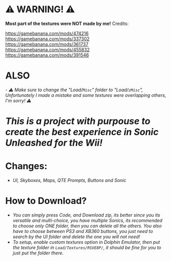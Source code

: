 
# **⚠️ WARNING! ⚠️**
**Most part of the textures were NOT made by me!**
Credits:

https://gamebanana.com/mods/474216
https://gamebanana.com/mods/337302
https://gamebanana.com/mods/361737
https://gamebanana.com/mods/455832
https://gamebanana.com/mods/391546
# ALSO
*- ⚠️ Make sure to change the "Load/`Misc`" folder to "Load/`zMisc`", Unfortunately I made a mistake and some textures were overlapping others, I'm sorry! ⚠️*
# *This is a project with purpouse to create the best experience in Sonic Unleashed for the Wii!*

# Changes:
- *UI, Skyboxes, Maps, QTE Prompts, Buttons and Sonic*

# How to Download?
- *You can simply press Code, and Download zip, its better since you its versatile and multi-choice, you have multiple Sonics, its recommended to choose only ONE folder, then you can delete all the others. You also have to choose between PS3 and XB360 buttons, you just need to search by the UI folder and delete the one you will not need!*
- *To setup, enable custom textures option in Dolphin Emulator, then put the texture folder in `Load/Textures/RSVE8P/`, it should be fine for you to just put the folder there.*
